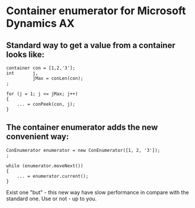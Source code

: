 # Container enumerator for Microsoft Dynamics AX

## Standard way to get a value from a container looks like:<br/>
```
container con = [1,2,'3'];
int       j,
          jMax = conLen(con);
;

for (j = 1; j <= jMax; j++)
{
    ... = conPeek(con, j);
}
```
## The container enumerator adds the new convenient way:
```
ConEnumerator enumerator = new ConEnumerator([1, 2, '3']);
;

while (enumerator.moveNext())
{
    ... = enumerator.current();
}
```
Exist one "but" - this new way have slow performance in compare with the standard one.
Use or not - up to you.

